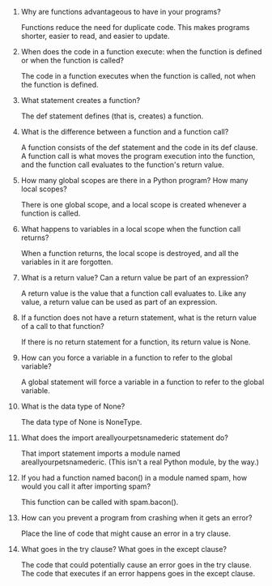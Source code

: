 1. Why are functions advantageous to have in your programs?

    Functions reduce the need for duplicate code. This makes programs shorter, easier to read, and easier to update.

2. When does the code in a function execute: when the function is defined or when the function is called?

    The code in a function executes when the function is called, not when the function is defined.

3. What statement creates a function?

    The def statement defines (that is, creates) a function.

4. What is the difference between a function and a function call?

    A function consists of the def statement and the code in its def clause. A function call is what moves the program execution into the function, and the function call evaluates to the function's return value.

5. How many global scopes are there in a Python program? How many local scopes?

    There is one global scope, and a local scope is created whenever a function is called.

6. What happens to variables in a local scope when the function call returns?

    When a function returns, the local scope is destroyed, and all the variables in it are forgotten.

7. What is a return value? Can a return value be part of an expression?

    A return value is the value that a function call evaluates to. Like any value, a return value can be used as part of an expression.

8. If a function does not have a return statement, what is the return value of a call to that function?

    If there is no return statement for a function, its return value is None.

9. How can you force a variable in a function to refer to the global variable?

    A global statement will force a variable in a function to refer to the global variable.

10. What is the data type of None?

    The data type of None is NoneType.

11. What does the import areallyourpetsnamederic statement do?

    That import statement imports a module named areallyourpetsnamederic. (This isn't a real Python module, by the way.)

12. If you had a function named bacon() in a module named spam, how would you call it after importing spam?

    This function can be called with spam.bacon().

13. How can you prevent a program from crashing when it gets an error?

    Place the line of code that might cause an error in a try clause.

14. What goes in the try clause? What goes in the except clause?

    The code that could potentially cause an error goes in the try clause. The code that executes if an error happens goes in the except clause.